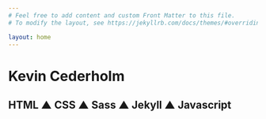 ```yaml
---
# Feel free to add content and custom Front Matter to this file.
# To modify the layout, see https://jekyllrb.com/docs/themes/#overriding-theme-defaults

layout: home
---
```

# Kevin Cederholm #
## HTML ▲ CSS ▲ Sass ▲ Jekyll ▲ Javascript ##